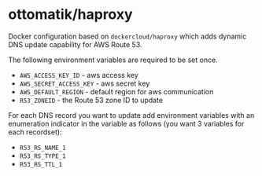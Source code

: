 # ottomatik/haproxy

Docker configuration based on `dockercloud/haproxy` which adds dynamic DNS update
capability for AWS Route 53.

The following environment variables are required to be set once.

* `AWS_ACCESS_KEY_ID` - aws access key
* `AWS_SECRET_ACCESS_KEY` - aws secret key
* `AWS_DEFAULT_REGION` - default region for aws communication
* `R53_ZONEID` - the Route 53 zone ID to update

For each DNS record you want to update add environment variables
with an enumeration indicator in the variable as follows (you want
3 variables for each recordset):

* `R53_RS_NAME_1`
* `R53_RS_TYPE_1`
* `R53_RS_TTL_1`
